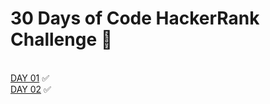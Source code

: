 # 30 Days of Code HackerRank Challenge 🎯
<br>
<a href="https://www.hackerrank.com/challenges/30-hello-world/problem?isFullScreen=true">DAY 01</a>  ✅
<br>
<a href="https://www.hackerrank.com/challenges/30-data-types/problem?isFullScreen=true">DAY 02</a>  ✅
